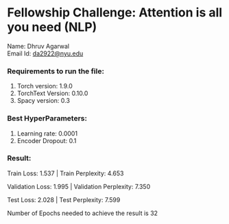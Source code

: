  # Fellowship Challenge: Attention is all you need (NLP) 
Name: Dhruv Agarwal <br />
Email Id: da2922@nyu.edu<br />

### Requirements to run the file:
1) Torch version: 1.9.0 <br />
2) TorchText Version: 0.10.0 <br />
3) Spacy version: 0.3 <br />


### Best HyperParameters: 

1) Learning rate: 0.0001
2) Encoder Dropout: 0.1

### Result: 
 
Train Loss: 1.537 | Train Perplexity:   4.653<br />

Validation Loss: 1.995 |  Validation Perplexity:   7.350<br />

Test Loss: 2.028 | Test Perplexity:   7.599 <br />

Number of Epochs needed to achieve the result is 32<br />



